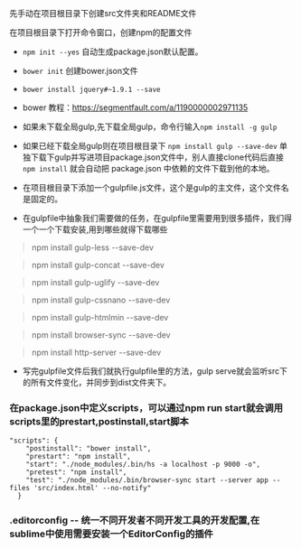 先手动在项目根目录下创建src文件夹和README文件

在项目根目录下打开命令窗口，创建npm的配置文件

+  `npm init --yes` 自动生成package.json默认配置。
+  `bower init`  创建bower.json文件
+  `bower install jquery#~1.9.1 --save`
+  bower 教程：https://segmentfault.com/a/1190000002971135
+ 如果未下载全局gulp,先下载全局gulp，命令行输入`npm install -g gulp`
+ 如果已经下载全局gulp则在项目根目录下 `npm install gulp --save-dev` 单独下载下gulp并写进项目package.json文件中，别人直接clone代码后直接 `npm install` 就会自动把 package.json 中依赖的文件下载到他的本地。
+ 在项目根目录下添加一个gulpfile.js文件，这个是gulp的主文件，这个文件名是固定的。

+ 在gulpfile中抽象我们需要做的任务，在gulpfile里需要用到很多插件，我们得一个一个下载安装,用到哪些就得下载哪些

>npm install gulp-less --save-dev

>npm install gulp-concat --save-dev

>npm install gulp-uglify --save-dev

>npm install gulp-cssnano --save-dev

>npm install gulp-htmlmin --save-dev

>npm install browser-sync --save-dev

>npm install http-server --save-dev

+ 写完gulpfile文件后我们就执行gulpfile里的方法，gulp serve就会监听src下的所有文件变化，并同步到dist文件夹下。


### 在package.json中定义scripts，可以通过npm run start就会调用scripts里的prestart,postinstall,start脚本
```
"scripts": {
    "postinstall": "bower install",
    "prestart": "npm install",
    "start": "./node_modules/.bin/hs -a localhost -p 9000 -o",
    "pretest": "npm install",
    "test": "./node_modules/.bin/browser-sync start --server app --files 'src/index.html' --no-notify"
  }
```

### .editorconfig -- 统一不同开发者不同开发工具的开发配置,在sublime中使用需要安装一个EditorConfig的插件




